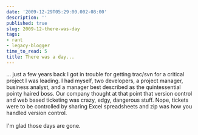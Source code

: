 ```yaml
---
date: '2009-12-29T05:29:00.002-08:00'
description: ''
published: true
slug: 2009-12-there-was-day
tags:
- rant
- legacy-blogger
time_to_read: 5
title: There was a day...
---
```


... just a few years back I got in trouble for getting trac/svn for a critical project I was leading. I had myself, two developers, a project manager, business analyst, and a manager best described as the quintessential pointy haired boss. Our company thought at that point that version control and web based ticketing was crazy, edgy, dangerous stuff. Nope, tickets were to be controlled by sharing Excel spreadsheets and zip was how you handled version control.<br /><br />I'm glad those days are gone.